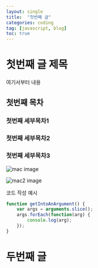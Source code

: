 ```yaml
---
layout: single
title:  "첫번째 글"
categories: coding
tag: [javascript, blog]
toc: true
---
```


# 첫번째 글 제목

여기서부터 내용
## 첫번째 목차
### 첫번째 세부목차1
### 첫번째 세부목차2
### 첫번째 세부목차3

![mac image](../../images/sample/mac.jpeg)

![mac2 image](../../images/sample/mac2.jpeg)

코드 작성 예시
```js
function getIntoAnArgument() {
    var args = arguments.slice();
    args.forEach(function(arg) {
        console.log(arg);
    });
}
```

# 두번째 글